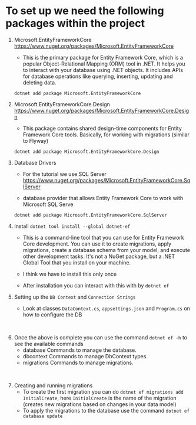 # To set up we need the following packages within the project

1. Microsoft.EntityFrameworkCore https://www.nuget.org/packages/Microsoft.EntityFrameworkCore

    - This is the primary package for Entity Framework Core, which is a popular Object-Relational Mapping (ORM) tool in .NET. It helps you to interact with your database using .NET objects. It includes APIs for database operations like querying, inserting, updating and deleting data.

    ```shell
    dotnet add package Microsoft.EntityFrameworkCore 
    ```

2. Microsoft.EntityFrameworkCore.Design
    https://www.nuget.org/packages/Microsoft.EntityFrameworkCore.Design
    - This package contains shared design-time components for Entity Framework Core tools. Basically, for working with migrations (similar to Flyway)

     ```shell
    dotnet add package Microsoft.EntityFrameworkCore.Design 
    ```

3. Database Drivers
    - For the tutorial we use SQL Server
    https://www.nuget.org/packages/Microsoft.EntityFrameworkCore.SqlServer

    - database provider that allows Entity Framework Core to work with Microsoft SQL Serve

    ```shell
    dotnet add package Microsoft.EntityFrameworkCore.SqlServer
    ```

4. Install `dotnet tool install --global dotnet-ef`
    - This is a command-line tool that you can use for Entity Framework Core development. You can use it to create migrations, apply migrations, create a database schema from your model, and execute other development tasks. It's not a NuGet package, but a .NET Global Tool that you install on your machine.

    - I think we have to install this only once

    - After installation you can interact with this with by `dotnet ef`

5. Setting up the `DB Context` and `Connection Strings`
    - Look at classes `DataContext.cs`, `appsettings.json` and `Program.cs` on how to configure the DB
    
<br />

6. Once the above is complete you can use the command `dotnet ef -h` to see the available commands
    - database   Commands to manage the database.
    - dbcontext   Commands to manage DbContext types.
    - migrations  Commands to manage migrations.

<br />

7. Creating and running migrations 
    - To create the first migration you can do `dotnet ef migrations add InitialCreate`, here `InitialCreate` is the name of the migration (creates new migrations based on changes in your data model)
    - To apply the migrations to the database use the command `dotnet ef database update`

